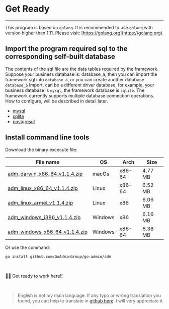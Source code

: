 # Get Ready
---

This program is based on ```golang```. It is recommended to use ```golang``` with version higher than 1.11. Please visit: [https://golang.org](https://golang.org)

## Import the program required sql to the corresponding self-built database

The contents of the sql file are the data tables required by the framework. Suppose your business database is: database_a; then you can import the framework sql into ```database_a```, or you can create another database ```database_b``` Import, can be a different driver database, for example, your business database is ```mysql```, the framework database is ```sqlite```. The framework currently supports multiple database connection operations. How to configure, will be described in detail later.

- [mysql](https://raw.githubusercontent.com/GoAdminGroup/go-admin/master/data/admin.sql)
- [sqlite](https://raw.githubusercontent.com/GoAdminGroup/go-admin/master/data/admin.db)
- [postgresql](https://raw.githubusercontent.com/GoAdminGroup/go-admin/master/data/admin.pgsql)

## Install command line tools

Download the binary excecute file: 

|  File name   | OS  | Arch  | Size  |
|  ----  | ----  | ----  |----  |
| [adm_darwin_x86_64_v1.1.4.zip](http://file.go-admin.cn/go_admin/cli/v1_1_4/adm_darwin_x86_64_v1.1.4.zip)  | macOs | x86-64 | 4.77 MB
| [adm_linux_x86_64_v1.1.4.zip](http://file.go-admin.cn/go_admin/cli/v1_1_4/adm_linux_x86_64_v1.1.4.zip)  | Linux | x86-64   | 6.52 MB
| [adm_linux_armel_v1.1.4.zip](http://file.go-admin.cn/go_admin/cli/v1_1_4/adm_linux_armel_v1.1.4.zip)  | Linux | x86   | 6.06 MB
| [adm_windows_i386_v1.1.4.zip](http://file.go-admin.cn/go_admin/cli/v1_1_4/adm_windows_i386_v1.1.4.zip)  | Windows | x86  |6.16 MB
| [adm_windows_x86_64_v1.1.4.zip](http://file.go-admin.cn/go_admin/cli/v1_1_4/adm_windows_x86_64_v1.1.4.zip)  | Windows | x86-64   |6.38 MB


Or use the command:

```
go install github.com/GoAdminGroup/go-admin/adm
```

<br>

🍺🍺 Get ready to work here!!

<br>

> English is not my main language. If any typo or wrong translation you found, you can help to translate in [github here](https://github.com/GoAdminGroup/docs). I will very appreciate it.


